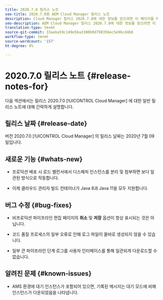```yaml
---
title: 2020.7.0 릴리스 노트
seo-title: 2020.7.0용 AEM Cloud Manager 릴리스 노트
description: Cloud Manager 릴리스 2020.7.0에 대한 정보를 얻으려면 이 페이지를 따르십시오
seo-description: AEM Cloud Manager 릴리스 2020.7.0에 대한 정보를 얻으려면 이 페이지를 따르십시오
translation-type: tm+mt
source-git-commit: 33aeba59c149e5ba3300b9d798356ec5e9bcd4b8
workflow-type: tm+mt
source-wordcount: '157'
ht-degree: 8%

---
```


# 2020.7.0 릴리스 노트 {#release-notes-for}

다음 섹션에서는 릴리스 2020.7.0 [!UICONTROL Cloud Manager] 에 대한 일반 릴리스 노트에 대해 간략하게 설명합니다.

## 릴리스 날짜 {#release-date}

버전 2020.7.0 [!UICONTROL Cloud Manager] 의 릴리스 날짜는 2020년 7월 09일입니다.

## 새로운 기능 {#whats-new}

* 프로덕션 배포 시 로드 밸런서에서 디스패처 인스턴스를 분리 및 첨부하면 보다 일관된 방식으로 작동합니다.

* 이제 클라우드 관리자 빌드 컨테이너가 Java 8과 Java 11을 모두 지원합니다.


## 버그 수정 {#bug-fixes}

* 비프로덕션 파이프라인 편집 페이지의 **취소** 및 **저장** 옵션이 항상 표시되는 것은 아닙니다.

* 코드 품질 프로세스의 일부 오류로 인해 로그 파일이 올바로 생성되지 않을 수 있습니다.

* 일부 큰 파이프라인 단계 로그를 사용자 인터페이스를 통해 일관되게 다운로드할 수 없습니다.

## 알려진 문제 {#known-issues}

* AMS 환경에 대기 인스턴스가 포함되어 있으면, 기록된 메시지는 대기 모드에 비해 인스턴스가 다운되었음을 나타냅니다.
